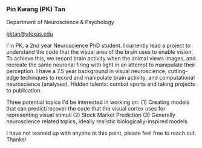 ### Pin Kwang (PK) Tan

Department of Neuroscience & Psychology

pktan@utexas.edu

I'm PK, a 2nd year Neuroscience PhD student. I currently lead a project to understand the code that the visual area of the brain uses to enable vision. To achieve this, we record brain activity when the animal views images, and recreate the same neuronal firing with light in an attempt to manipulate their perception. 
I have a 7.5 year background in visual neuroscience, cutting-edge techniques to record and manipulate brain activity, and computational neuroscience (analyses). Hidden talents: combat sports and taking projects to publication.

Three potential topics I'd be interested in working on:
(1) Creating models that can predict/recover the code that the visual cortex uses for representing visual stimuli
(2) Stock Market Prediction
(3) Generally neuroscience related topics, ideally realistic biologically-inspired models

I have not teamed up with anyone at this point, please feel free to reach out. Thanks!
